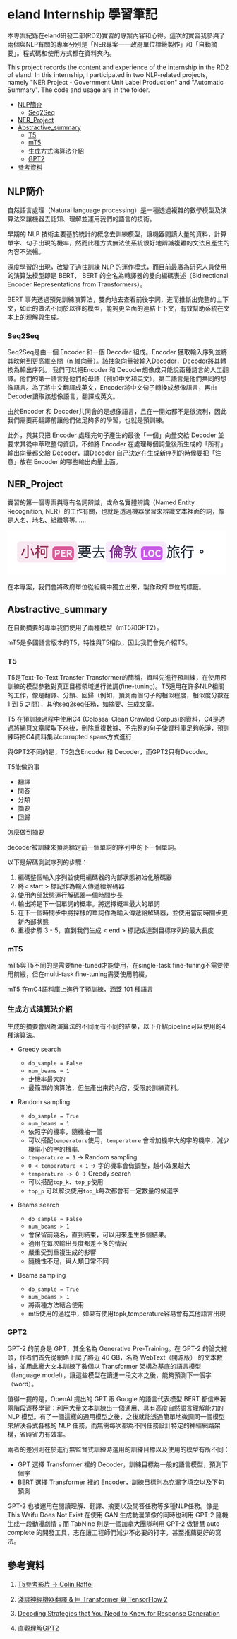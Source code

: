 # eland Internship 學習筆記

本專案紀錄在eland研發二部(RD2)實習的專案內容和心得。這次的實習我參與了兩個與NLP有關的專案分別是「NER專案——政府單位標籤製作」和「自動摘要」。程式碼和使用方式都在資料夾內。

This project records the content and experience of the internship in the RD2 of eland. In this internship, I participated in two NLP-related projects, namely "NER Project - Government Unit Label Production" and "Automatic Summary". The code and usage are in the folder.

- [NLP簡介](#NLP簡介)
    - [Seq2Seq](#Seq2Seq)
- [NER_Project](#NER_Project)
- [Abstractive_summary](#Abstractive_summary)
    - [T5](#T5)
    - [mT5](#mT5)
    - [生成方式演算法介紹](#生成方式演算法介紹)
    - [GPT2](#GPT2)
- [參考資料](#參考資料)

## NLP簡介
自然語言處理（Natural language processing）是一種透過複雜的數學模型及演算法來讓機器去認知、理解並運用我們的語言的技術。

早期的 NLP 技術主要基於統計的概念去訓練模型，讓機器閱讀大量的資料，計算單字、句子出現的機率，然而此種方式無法使系統很好地辨識複雜的文法且產生的內容不流暢。

深度學習的出現，改變了過往訓練 NLP 的運作模式，而目前最廣為研究人員使用的演算法模型即是 BERT， BERT 的全名為轉譯器的雙向編碼表述（Bidirectional Encoder Representations from Transformers）。

BERT 事先透過預先訓練演算法，雙向地去查看前後字詞，進而推斷出完整的上下文，如此的做法不同於以往的模型，能夠更全面的連結上下文，有效幫助系統在文本上的理解與生成。

### Seq2Seq
Seq2Seq是由一個 Encoder 和一個 Decoder 組成。Encoder 獲取輸入序列並將其映射到更高維空間（n 維向量）。該抽象向量被輸入Decoder，Decoder將其轉換為輸出序列。
我們可以把Encoder 和 Decoder想像成只能說兩種語言的人工翻譯。他們的第一語言是他們的母語（例如中文和英文），第二語言是他們共同的想像語言。為了將中文翻譯成英文，Encoder將中文句子轉換成想像語言，再由Decoder讀取該想像語言，翻譯成英文。

由於Encoder 和 Decoder共同會的是想像語言，且在一開始都不是很流利，因此我們需要再翻譯前讓他們做足夠多的學習，也就是預訓練。

此外，與其只把 Encoder 處理完句子產生的最後「一個」向量交給 Decoder 並要求其從中萃取整句資訊，不如將 Encoder 在處理每個詞彙後所生成的「所有」輸出向量都交給 Decoder，讓Decoder 自己決定在生成新序列的時候要把「注意」放在 Encoder 的哪些輸出向量上面。

## NER_Project

實習的第一個專案與專有名詞辨識，或命名實體辨識（Named Entity Recognition, NER）的工作有關，也就是透過機器學習來辨識文本裡面的詞，像是人名、地名、組織等等......

![image](./image/ner1.png)

在本專案，我們會將政府單位從組織中獨立出來，製作政府單位的標籤。

## Abstractive_summary

在自動摘要的專案我們使用了兩種模型（mT5和GPT2）。

mT5是多國語言版本的T5，特性與T5相似，因此我們會先介紹T5。

### T5
T5是Text-To-Text Transfer Transformer的簡稱，資料先進行預訓練，在使用預訓練的模型參數對真正目標領域進行微調(fine-tuning)。T5適用在許多NLP相關的工作，像是翻譯、分類、回歸（例如，預測兩個句子的相似程度，相似度分數在 1 到 5 之間），其他seq2seq任務，如摘要、生成文章。

T5 在預訓練過程中使用C4 (Colossal Clean Crawled Corpus)的資料，C4是透過將網頁文章爬取下來後，刪除重複數據、不完整的句子使資料庫足夠乾淨，預訓練時把C4資料集以corrupted spans方式進行

與GPT2不同的是，T5包含Encoder 和 Decoder，而GPT2只有Decoder。

T5能做的事
- 翻譯
- 問答
- 分類
- 摘要
- 回歸

怎麼做到摘要

decoder被訓練來預測給定前一個單詞的序列中的下一個單詞。

以下是解碼測試序列的步驟：

1. 編碼整個輸入序列並使用編碼器的內部狀態初始化解碼器
2. 將< start > 標記作為輸入傳遞給解碼器
3. 使用內部狀態運行解碼器一個時間步長
4. 輸出將是下一個單詞的概率。將選擇概率最大的單詞
5. 在下一個時間步中將採樣的單詞作為輸入傳遞給解碼器，並使用當前時間步更新內部狀態
6. 重複步驟 3 - 5，直到我們生成 < end > 標記或達到目標序列的最大長度

### mT5

mT5與T5不同的是需要fine-tuned才能使用，在single-task fine-tuning不需要使用前綴，但在multi-task fine-tuning需要使用前綴。

mT5 在mC4語料庫上進行了預訓練，涵蓋 101 種語言

### 生成方式演算法介紹

生成的摘要會因為演算法的不同而有不同的結果，以下介紹pipeline可以使用的4種演算法。

- Greedy search
    - `do_sample = False`
    - `num_beams = 1`
    - 走機率最大的
    - 最簡單的演算法，但生產出來的內容，受限於訓練資料。
- Random sampling
    - `do_sample = True`
    - `num_beams = 1`
    - 依照字的機率，隨機抽一個
    - 可以搭配`temperature`使用，`temperature` 會增加機率大的字的機率，減少機率小的字的機率. 
    - `temperature = 1` -> Random sampling
    - `0 < temperature < 1` -> 字的機率會做調整，越小效果越大
    - `temperature -> 0` -> Greedy search
    - 可以搭配`top_k`、`top_p`使用
    - `top_p` 可以解決使用`top_k`每次都會有一定數量的候選字
- Beams search
    - `do_sample = False`
    - `num_beams > 1`
    - 會保留前幾名，直到結束，可以用來產生多個結果。
    - 適用在每次輸出長度都差不多的情況
    - 嚴重受到重複生成的影響
    - 隨機性不足，與人類日常不同

- Beams sampling
    - `do_sample = True`
    - `num_beams > 1`
    - 將兩種方法結合使用
    - mt5使用的過程中，如果有使用topk,temperature容易會有其他語言出現

### GPT2

GPT-2 的前身是 GPT，其全名為 Generative Pre-Training。在 GPT-2 的論文裡頭，作者們首先從網路上爬了將近 40 GB，名為 WebText（開源版） 的文本數據，並用此龐大文本訓練了數個以 Transformer 架構為基底的語言模型（language model），讓這些模型在讀進一段文本之後，能夠預測下一個字（word）。

值得一提的是，OpenAI 提出的 GPT 跟 Google 的語言代表模型 BERT 都信奉著兩階段遷移學習：利用大量文本訓練出一個通用、具有高度自然語言理解能力的 NLP 模型。有了一個這樣的通用模型之後，之後就能透過簡單地微調同一個模型來解決各式各樣的 NLP 任務，而無需每次都為不同任務設計特定的神經網路架構，省時省力有效率。

兩者的差別則在於進行無監督式訓練時選用的訓練目標以及使用的模型有所不同：

- GPT 選擇 Transformer 裡的 Decoder，訓練目標為一般的語言模型，預測下個字
- BERT 選擇 Transformer 裡的 Encoder，訓練目標則為克漏字填空以及下句預測

GPT-2 也被運用在閱讀理解、翻譯、摘要以及問答任務等多種NLP任務。像是 This Waifu Does Not Exist 在使用 GAN 生成動漫頭像的同時也利用 GPT-2 隨機生成一段動漫劇情；而 TabNine 則是一個加拿大團隊利用 GPT-2 做智慧 auto-complete 的開發工具，志在讓工程師們減少不必要的打字，甚至推薦更好的寫法。

## 參考資料
1. [T5參考影片 -> Colin Raffel](https://www.youtube.com/watch?v=eKqWC577WlI&list=UUEqgmyWChwvt6MFGGlmUQCQ&index=5)
2. [淺談神經機器翻譯 & 用 Transformer 與 TensorFlow 2](https://leemeng.tw/neural-machine-translation-with-transformer-and-tensorflow2.html?fbclid=IwAR2eHxhPxyg96A3mbtveRHd5zFKscSLA-u8jdoDueUC9Dl1g3Vrv-61Y84g)
3. [Decoding Strategies that You Need to Know for Response Generation](https://towardsdatascience.com/decoding-strategies-that-you-need-to-know-for-response-generation-ba95ee0faadc)

4. [直觀理解GPT2](https://leemeng.tw/gpt2-language-model-generate-chinese-jing-yong-novels.html)
